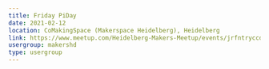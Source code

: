 ```yaml
---
title: Friday PiDay
date: 2021-02-12
location: CoMakingSpace (Makerspace Heidelberg), Heidelberg
link: https://www.meetup.com/Heidelberg-Makers-Meetup/events/jrfntryccdbqb/
usergroup: makershd
type: usergroup
---
```

